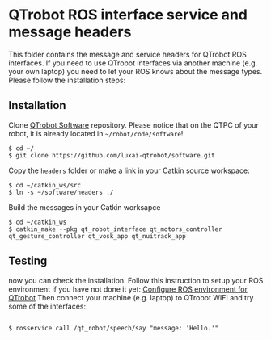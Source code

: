 # QTrobot ROS interface service and message headers
This folder contains the message and service headers for QTrobot ROS interfaces. 
If you need to use QTrobot interfaces via another machine (e.g. your own laptop) you need to let your ROS knows about the message types.
Please follow the installation steps:

## Installation 
Clone [QTrobot Software](https://github.com/luxai-qtrobot/software) repository. Please notice that on the QTPC of your robot, it is already located in `~/robot/code/software`!

```
$ cd ~/
$ git clone https://github.com/luxai-qtrobot/software.git
``` 

Copy the `headers` folder or make a link in your Catkin source workspace:

```
$ cd ~/catkin_ws/src
$ ln -s ~/software/headers ./
```

Build the messages in your Catkin worksapce 
```
$ cd ~/catkin_ws
$ catkin_make --pkg qt_robot_interface qt_motors_controller qt_gesture_controller qt_vosk_app qt_nuitrack_app
```


## Testing 
now you can check the installation. 
Follow this instruction to setup your ROS environment if you have not done it yet: [Configure ROS environment for QTrobot](https://docs.luxai.com/user-manual/#configure-ros-environment-for-qtrobot)
Then connect your machine (e.g. laptop) to QTrobot WIFI and try some of the interfaces: 

```

$ rosservice call /qt_robot/speech/say "message: 'Hello.'"
```

